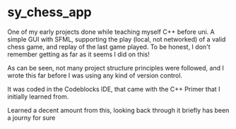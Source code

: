 # sy_chess_app
One of my early projects done while teaching myself C++ before uni. A simple GUI with SFML, supporting the play (local, not networked) of a valid chess game, and replay of the last game played. To be honest, I don't remember getting as far as it seems I did on this!

As can be seen, not many project structure principles were followed, and I wrote this far before I was using any kind of version control. 

It was coded in the Codeblocks IDE, that came with the C++ Primer that I initially learned from.

Learned a decent amount from this, looking back through it briefly has been a journy for sure
